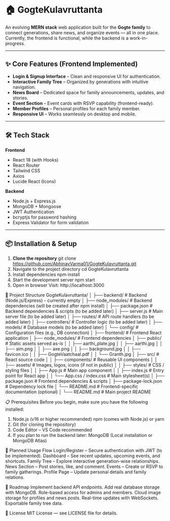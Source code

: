 # 🏠 GogteKulavruttanta

An evolving **MERN stack** web application built for the **Gogte family** to connect generations, share news, and organize events — all in one place.  
Currently, the frontend is functional, while the backend is a work-in-progress.

---

## ✨ Core Features (Frontend Implemented)
- **Login & Signup Interface** – Clean and responsive UI for authentication.
- **Interactive Family Tree** – Organized by generations with intuitive navigation.
- **News Board** – Dedicated space for family announcements, updates, and stories.
- **Event Section** – Event cards with RSVP capability (frontend-ready).
- **Member Profiles** – Personal profiles for each family member.
- **Responsive UI** – Works seamlessly on desktop and mobile.

---

## 🛠 Tech Stack

**Frontend**
- React 18 (with Hooks)
- React Router
- Tailwind CSS
- Axios
- Lucide React (Icons)

**Backend** 
- Node.js + Express.js
- MongoDB + Mongoose
- JWT Authentication
- bcryptjs for password hashing
- Express Validator for form validation

---

## 📦 Installation & Setup

1. **Clone the repository**
   git clone https://github.com/AbhinavVarma01/GogteKulavruttanta.git
2. Navigate to the project directory
   cd GogteKulavruttanta
3. Install dependencies
   npm install
4. Start the development server
    npm start
5. Open in browser
    Visit: http://localhost:3000

📂 Project Structure
GogteKulavruttanta/
│
├── backend/                            # Backend (Node.js/Express) - currently empty
│   ├── node_modules/                    # Backend dependencies (will be created after npm install)
│   ├── package.json                     # Backend dependencies & scripts (to be added later)
│   ├── server.js                        # Main server file (to be added later)
│   ├── routes/                          # API route handlers (to be added later)
│   ├── controllers/                     # Controller logic (to be added later)
│   ├── models/                          # Database models (to be added later)
│   └── config/                          # Configuration files (e.g., DB connection)
│
├── frontend/                            # Frontend React application
│   ├── node_modules/                    # Frontend dependencies
│   ├── public/                          # Static assets served as-is
│   │   ├── aarthi_plate.jpg
│   │   ├── aarthi.jpg
│   │   ├── aim.png
│   │   ├── axe.png
│   │   ├── background.jpg
│   │   ├── favicon.ico
│   │   ├── GogteVaatchaal.pdf
│   │   └── Granth.jpg
│   ├── src/                             # React source code
│   │   ├── components/                  # Reusable UI components
│   │   ├── assets/                      # Images, logos, icons (if not in public)
│   │   ├── styles/                      # CSS / styling files
│   │   ├── App.js                       # Main app component
│   │   ├── index.js                     # Entry point for React app
│   │   └── App.css / index.css          # Main stylesheet(s)
│   ├── package.json                     # Frontend dependencies & scripts
│   ├── package-lock.json                # Dependency lock file
│   └── README.md                        # Frontend-specific documentation (optional)
│
└── README.md                            # Main project README



📋 Prerequisites
Before you begin, make sure you have the following installed:

1. Node.js (v16 or higher recommended)
npm (comes with Node.js) or yarn
2. Git (for cloning the repository)
3. Code Editor – VS Code recommended
4. If you plan to run the backend later:
MongoDB (Local installation or MongoDB Atlas)

📱 Planned Usage Flow
Login/Register – Secure authentication with JWT (to be implemented).
Dashboard – See recent updates, upcoming events, and shortcuts.
Family Tree – Explore interactive generation-wise relationships.
News Section – Post stories, like, and comment.
Events – Create or RSVP to family gatherings.
Profile Page – Update personal details and family relations.


🔮 Roadmap
Implement backend API endpoints.
Add real database storage with MongoDB.
Role-based access for admins and members.
Cloud image storage for profiles and news posts.
Real-time updates with WebSockets.
Exportable family tree data.

📜 License
MIT License — see LICENSE file for details.

